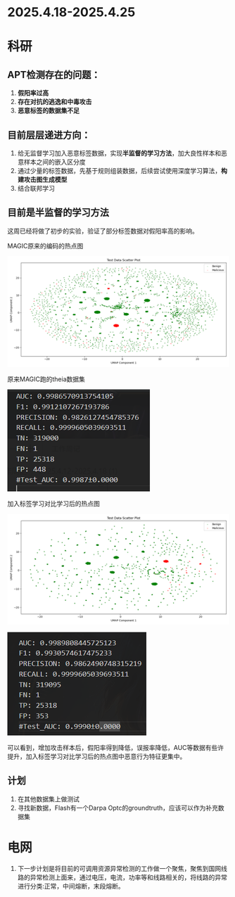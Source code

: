 # 2025.4.18-2025.4.25

# 科研

## APT检测存在的问题：

1. **假阳率过高**
2. **存在对抗的逃逸和中毒攻击**
3. **恶意标签的数据集不足**

## 目前层层递进方向：

1. 给无监督学习加入恶意标签数据，实现**半监督的学习方法**，加大良性样本和恶意样本之间的嵌入区分度
2. 通过少量的标签数据，先基于规则组装数据，后续尝试使用深度学习算法，**构建攻击图生成模型**
3. 结合联邦学习

## 目前是**半监督的学习方法**

这周已经将做了初步的实验，验证了部分标签数据对假阳率高的影响。

MAGIC原来的编码的热点图

![image.png](image.png)

原来MAGIC跑的theia数据集

![image.png](image%201.png)

加入标签学习对比学习后的热点图

![image.png](image%202.png)

![image.png](image%203.png)

可以看到，增加攻击样本后，假阳率得到降低，误报率降低，AUC等数据有些许提升，加入标签学习对比学习后的热点图中恶意行为特征更集中。
## 计划

1. 在其他数据集上做测试
2. 寻找新数据，Flash有一个Darpa Optc的groundtruth，应该可以作为补充数据集

# 电网

1. 下一步计划是将目前的可调用资源异常检测的工作做一个聚焦，聚焦到国网线路的异常检测上面来，通过电压，电流，功率等和线路相关的，将线路的异常进行分类:正常，中间熔断，末段熔断。